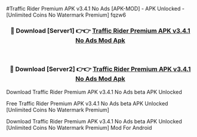 #Traffic Rider Premium APK v3.4.1 No Ads [APK-MOD] - APK Unlocked - [Unlimited Coins No Watermark Premium] fqzw6



<div align="center">

<h3>🔴 Download [Server1] 👉👉 <a href="https://momento.my/?title=Traffic_Rider_Premium_APK_v3.4.1_No_Ads">Traffic Rider Premium APK v3.4.1 No Ads Mod Apk</a></h3><br>

<h3>🔴 Download [Server2] 👉👉 <a href="https://momento.my/?title=Traffic_Rider_Premium_APK_v3.4.1_No_Ads">Traffic Rider Premium APK v3.4.1 No Ads Mod Apk</a></h3>
</div>



Download Traffic Rider Premium APK v3.4.1 No Ads beta APK Unlocked

Free Traffic Rider Premium APK v3.4.1 No Ads beta APK Unlocked [Unlimited Coins No Watermark Premium]

Download Traffic Rider Premium APK v3.4.1 No Ads beta APK Unlocked [Unlimited Coins No Watermark Premium] Mod For Android
